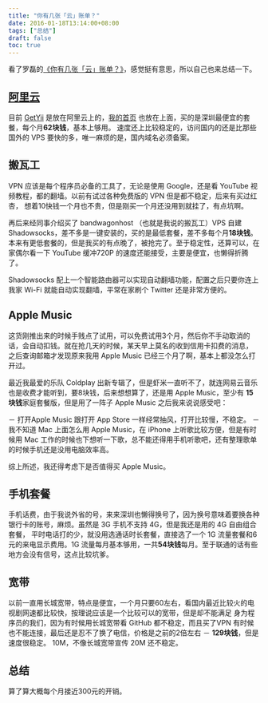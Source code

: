 ```yaml
---
title: "你有几张「云」账单？"
date: 2016-01-18T13:14:00+08:00
tags: ["总结"] 
draft: false
toc: true
---
```


看了罗磊的[《你有几张「云」账单？》](https://luolei.org/how-much-i-spend-on-cloud-monthly/)，感觉挺有意思，所以自己也来总结一下。

## [阿里云](http://www.aliyun.com/)

目前 [GetYii](http://www.getyii.com/) 是放在阿里云上的，[我的首页](http://www.forecho.com/) 也放在上面，买的是深圳最便宜的套餐，每个月**62块钱**，基本上够用。
速度还上比较稳定的，访问国内的还是比那些国外的 VPS 要快的多，唯一麻烦的是，国内域名必须备案。

## 搬瓦工

VPN 应该是每个程序员必备的工具了，无论是使用 Google，还是看 YouTube 视频教程，都的翻墙。以前有试过各种免费版的 VPN 但是都不稳定，后来有买过红杏，
想着10快钱一个月也不贵，但是刚买一个月还没用到就挂了，有点坑啊。

再后来经同事介绍买了 bandwagonhost （也就是我说的搬瓦工）VPS 自建 Shadowsocks，差不多是一键安装的，买的是最低套餐，差不多每个月**18块钱**。
本来有更低套餐的，但是我买的有点晚了，被抢完了。至于稳定性，还算可以，在家偶尔看一下 YouTube 缓冲720P 的速度还能接受，主要是便宜，也懒得折腾了。

Shadowsocks 配上一个智能路由器可以实现自动翻墙功能，配置之后只要你连上我家 Wi-Fi 就能自动实现翻墙，平常在家刷个 Twitter 还是非常方便的。

<!--more-->

## Apple Music

这货刚推出来的时候手贱点了试用，可以免费试用3个月，然后你不手动取消的话，会自动扣钱。就在抢几天的时候，某天早上莫名的收到信用卡扣费的消息，
之后查询邮箱才发现原来我用 Apple Music 已经三个月了啊，基本上都没怎么打开过。

最近我最爱的乐队 Coldplay 出新专辑了，但是虾米一直听不了，就连网易云音乐也是收费才能听到，要8块钱，后来想想算了，还是用 Apple Music，至少有
**15块钱**家庭套餐版，但是用了一阵子 Apple Music 之后我来说说感受吧：

－ 打开Apple Music 跟打开 App Store 一样经常抽风，打开比较慢，不稳定。
－ 我不知道 Mac 上面怎么用 Apple Music，在 iPhone 上听歌比较方便，但是有时候用 Mac 工作的时候也下想听一下歌，总不能还得用手机听歌吧，还有整理歌单的时候手机还是没用电脑效率高。

综上所述，我还得考虑下是否值得买 Apple Music。

## 手机套餐

手机话费，由于我说外省的号，来来深圳也懒得换号了，因为换号意味着要换各种银行卡的账号，麻烦。虽然是 3G 手机不支持 4G，但是我还是用的 4G 自由组合套餐，
平时电话打的少，就没用选通话时长套餐，直接选了一个 1G 流量套餐和6元的来电显示费用。1G 流量每月基本够用，一共**54块钱**每月。至于联通的话有些地方会没有信号，这点比较坑爹。

## 宽带

以前一直用长城宽带，特点是便宜，一个月只要60左右，看国内最近比较火的电视剧网速都比较快，按理说应该是一个比较可以的宽带，但是却不能满足
身为程序员的我们，因为有时候用长城宽带看 GitHub 都不稳定，而且买了VPN 有时候也不能连接，最后还是忍不了换了电信，价格是之前的2倍左右 － **129块钱**，但是速度很稳定。
10M，不像长城宽带宣传 20M 还不稳定。

## 总结

算了算大概每个月接近300元的开销。